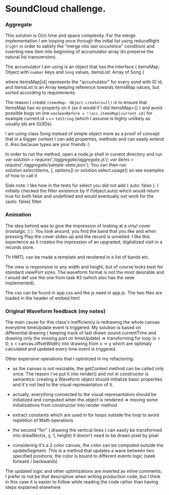 # SoundCloud challenge.  

### Aggregate 

This solution is O(n) time and space complexity. For the merge implementation I am looping once through the initial list using reduceRight (`right` in order to satisfy the "merge into last occurence" condition) and inserting new item into beginning of accumulator array (to preserve the natural list transversion). 

The accumulator I am using is an object that has the interface 
{ 
	itemsMap: Object with `number` keys and `Song` values,
	itemsList: Array of Song
}

where itemsMap[id] represents the "accumulator" for every sond with ID id, and itemsList is an Array keeping reference towards itemsMap values, but sorted according to requirements.

The reason I create `itemsMap: Object.create(null)` is to ensure that itemsMap has no property on it (as it would if I did itemsMap={} ) and avoid possible bugs on line `wasSeenBefore = !!acc.itemsMap[current.id]` for example current.id === `toString` (which I assume is highly unlikely as usually ids are GUIDs).

I am using class Song instead of simple object more as a proof of concept that in a bigger context I can add properties, methods and can easily extend it. Also because types are your friends :)

In order to run the method, open a node.js shell in current directory and run
	<i>var solution = require('./aggregate/aggregate.js');</i>
	<i> var items = require('./aggregate/sample-data.json');</i>
You can then run
	<i>solution.select(items, [, options])</i>
	 or
	solution.select.usage() so see examples of how to call it



Side note: I like how in the tests for select you did not add { auto: false }. I initially checked the filter existence by if (!object.auto) which would return true for both false and undefined and would eventually not work for the {auto: false} filter


### Animation

The idea behind was to give the impression of looking at a vinyl cover (nostalgic :) ). You look around, you find the band that you like and when pressing Play the cover slides up and the record is unveiled. I like this experience as it creates the impression of an upgraded, digitalized visit in a records store. 

Th HMTL can be made a template and rendered in a list of bands etc.

The view is responsive to any width and height, but of course looks best for standard viewPort sizes. The waveform format is not the most desirable and I would def use the one from task #3 (which also has the seek implemented).

The css can be found in app.css and the js need in app.js. The two files are loaded in the header of embed.html



### Original Waveform feedback (my notes)

The main cause for this class's inefficiency is redrawing the whole canvas everytime timeUpdate event is triggered. My solution is based on differential drawing ( keeping track of last drawn sound.currentTime and drawing only the missing part on timeUpdate) => transforming for loop (x = 0; x < canvas.offsetWidth) into drawing from x -> y which are optimaly calculated and updated every time event is triggered.

Other expensive operations that I optimized in my refactoring: 

 - as the canvas is not resizable, the getContext method can be called only once. The reason i've put it into render() and not in constructor is semantics: creating a Waveform object should initialize basic properties and it's not tied to the visual represantation of it. 

 - actually, everything connected to the visual represantation should be initialized and computed when the object is rendered => moving some initializations from constructor into render method

 - extract constants which are used in for loops outside the loop to avoid repetition of Math operations

 - the second "for" ( drawing the vertical lines ) can easily be transformed into drawRect(x, y, 1, height) it doesn't need to be drawn pixel by pixel

 - considering it's a 2 color canvas, the color can be computed outside the updateSegment. This is a method that updates a wave between two specified positions; the color is bound to different events logic (seek forward / backwards)

 The updated logic and other optimizations are inserted as inline comments; I prefer to not be that descriptive when writing production code, but I think in this case it is easier to follow while reading the code rather than having steps explained elsewhere 
